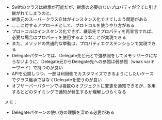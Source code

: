 - Swiftのクラスは継承が可能だが、継承の必要のないプロパティが全てに引き継がれてしまうのと、
- 継承元のスーパークラス自体がインスタンス化できてしまう問題がある
- ここに対するアプローチとして、プロトコルを使うやり方がある
- プロトコルはインスタンス化できず、継承先でプロパティを再宣言すれば、必要な場合はプロパティを使用するようなことが実現できる
- また、メソッドの共通的な挙動は、プロパティエクステンションで実現できる
- Delegateパターンでは、Delegate先と元とで強参照をしてメモリリークにならないように、Delegate元からDelegate先への参照は弱参照（weak varキーワード）で持つのが良い
- APIを公開しつつ、一部は利用側でカスタマイズできるようにしたいケースでクラス継承ではなくDelegateを使うのが良い
- オブザーバーパターンでは複数のオブジェクトに変更を通知できるが、多用するとどのタイミングで通知が発生するか理解しづらくなる

メモ：
- Delegateパターンの使い方の理解を深める必要がある
